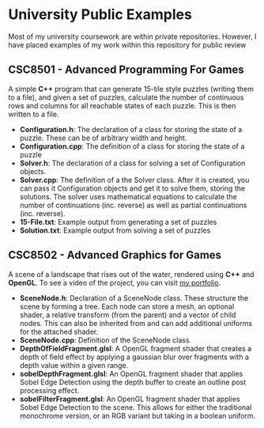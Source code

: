 # University Public Examples
 Most of my university coursework are within private repositories. However, I have placed examples of my work within this repository for public review



## CSC8501 - Advanced Programming For Games

A simple **C++** program that can generate 15-tile style puzzles (writing them to a file), and given a set of puzzles, calculate the number of continuous rows and columns for all reachable states of each puzzle. This is then written to a file.



- **Configuration.h**: The declaration of a class for storing the state of a puzzle. These can be of arbitrary width and height.
- **Configuration.cpp**: The definition of a class for storing the state of a puzzle
- **Solver.h**: The declaration of a class for solving a set of Configuration objects. 
- **Solver.cpp**: The definition of a the Solver class. After it is created, you can pass it Configuration objects and get it to solve them, storing the solutions. The solver uses mathematical equations to calculate the number of continuations (inc. reverse) as well as partial continuations (inc. reverse).
- **15-File.txt**: Example output from generating a set of puzzles
- **Solution.txt**: Example output from solving a set of puzzles



## CSC8502 - Advanced Graphics for Games

A scene of a landscape that rises out of the water, rendered using **C++** and **OpenGL**. To see a video of the project, you can visit [my portfolio](https://charsleyj.github.io).



- **SceneNode.h**: Declaration of a SceneNode class. These structure the scene by forming a tree. Each node can store a mesh, an optional shader, a relative transform (from the parent) and a vector of child nodes. This can also be inherited from and can add additional uniforms for the attached shader.
- **SceneNode.cpp**: Definition of the SceneNode class.
- **DepthOfFieldFragment.glsl**: A OpenGL fragment shader that creates a depth of field effect by applying a gaussian blur over fragments with a depth value within a given range.
- **sobelDepthFragment.glsl**: An OpenGL fragment shader that applies Sobel Edge Detection using the depth buffer to create an outline post processing effect.
- **sobelFilterFragment.glsl**: An OpenGL fragment shader that applies Sobel Edge Detection to the scene. This allows for either the traditional monochrome version, or an RGB variant but taking in a boolean uniform.